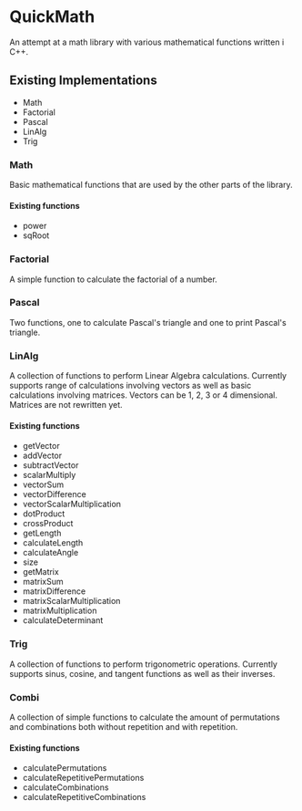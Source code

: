 # QuickMath
An attempt at a math library with various mathematical functions written i C++.

## Existing Implementations
* Math
* Factorial
* Pascal
* LinAlg
* Trig

### Math
Basic mathematical functions that are used by the other parts of the library.
#### Existing functions
* power
* sqRoot

### Factorial
A simple function to calculate the factorial of a number.

### Pascal
Two functions, one to calculate Pascal's triangle and one to print Pascal's
triangle.

### LinAlg
A collection of functions to perform Linear Algebra calculations. Currently supports range of calculations involving vectors as well as basic calculations involving matrices. Vectors can be 1, 2, 3 or 4 dimensional. Matrices are not rewritten yet.
#### Existing functions
* getVector
* addVector
* subtractVector
* scalarMultiply
* vectorSum
* vectorDifference
* vectorScalarMultiplication
* dotProduct
* crossProduct
* getLength
* calculateLength
* calculateAngle
* size
* getMatrix
* matrixSum
* matrixDifference
* matrixScalarMultiplication
* matrixMultiplication
* calculateDeterminant

### Trig
A collection of functions to perform trigonometric operations. Currently
supports sinus, cosine, and tangent functions as well as their inverses.

### Combi
A collection of simple functions to calculate the amount of permutations and
combinations both without repetition and with repetition.
#### Existing functions
* calculatePermutations
* calculateRepetitivePermutations
* calculateCombinations
* calculateRepetitiveCombinations
